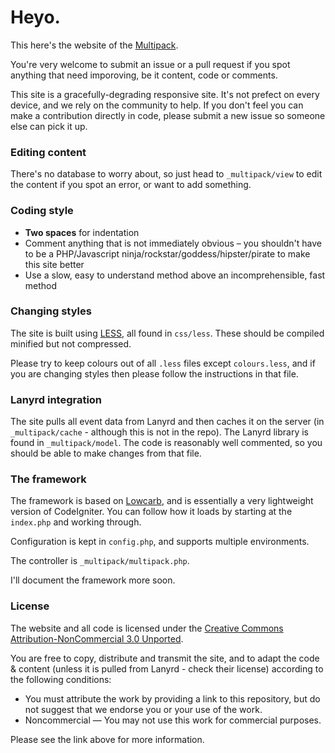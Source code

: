 # Heyo.

This here's the website of the [Multipack](http://multipack.co.uk).

You're very welcome to submit an issue or a pull request if you spot anything that need imporoving, be it content, code or comments.

This site is a gracefully-degrading responsive site. It's not prefect on every device, and we rely on the community to help. If you don't feel you can make a contribution directly in code, please submit a new issue so someone else can pick it up.

### Editing content

There's no database to worry about, so just head to `_multipack/view` to edit the content if you spot an error, or want to add something.

### Coding style

- **Two spaces** for indentation
- Comment anything that is not immediately obvious – you shouldn't have to be a PHP/Javascript ninja/rockstar/goddess/hipster/pirate to make this site better
- Use a slow, easy to understand method above an incomprehensible, fast method

### Changing styles

The site is built using [LESS](http://http://lesscss.org/), all found in `css/less`. These should be compiled minified but not compressed.

Please try to keep colours out of all `.less` files except `colours.less`, and if you are changing styles then please follow the instructions in that file.

### Lanyrd integration

The site pulls all event data from Lanyrd and then caches it on the server (in `_multipack/cache` - although this is not in the repo). The Lanyrd library is found in `_multipack/model`. The code is reasonably well commented, so you should be able to make changes from that file.

### The framework

The framework is based on [Lowcarb](https://github.com/phuu/lowcarb), and is essentially a very lightweight version of CodeIgniter. You can follow how it loads by starting at the `index.php` and working through.

Configuration is kept in `config.php`, and supports multiple environments.

The controller is `_multipack/multipack.php`.

I'll document the framework more soon.

### License

The website and all code is licensed under the [Creative Commons Attribution-NonCommercial 3.0 Unported](http://creativecommons.org/licenses/by-nc/3.0/).

You are free to copy, distribute and transmit the site, and to adapt the code & content (unless it is pulled from Lanyrd - check their license) according to the following conditions:

- You must attribute the work by providing a link to this repository, but do not suggest that we endorse you or your use of the work.
- Noncommercial — You may not use this work for commercial purposes.

Please see the link above for more information.